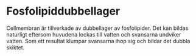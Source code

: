 # Fosfolipiddubbellager

Cellmembran är tillverkade av dubbellager av fosfolipider. Det kan bildas
naturligt eftersom huvudena lockas till vatten och svansarna undviker vatten.
Som ett resultat klumpar svansarna ihop sig och bildar det dubbla skiktet.
